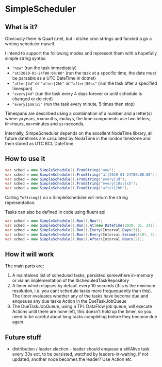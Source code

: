 # SimpleScheduler

## What is it?

Obviously there is Quartz.net, but I dislike cron strings and fancied a go a writing scheduler myself.

I intend to support the following modes and represent them with a hopefully simple string syntax:
* `"now"` (run the task immediately)
* `"at|2020-01-24T00:00:00"` (run the task at a specific time, the date must be parsable as a UTC DateTime in dotnet)
* `"after|4d"` or `"after|2hh"` or `"after|50ss"` (run the task after a specified timespan)
* `"every|4d"` (run the task every 4 days forever or until schedule is changed or deleted)
* `"every|1mm|x5"` (run the task every minute, 5 times then stop)

Timespans are described using a combination of a number and a letter(s) where `y`=years, `m`=months, `d`=days, the time components use two letters; `hh`=hours, `mm`=minutes and `ss`=seconds.

Internally, SimpeScheduler depends on the excellent NodaTime library, all future datetimes are calculated by NodaTime in the london timezone and then stored as UTC BCL DateTime.

## How to use it

```c#
var sched = new SimpleSchedule().FromString("now");
var sched = new SimpleSchedule().FromString("at|2020-01-24T00:00:00");
var sched = new SimpleSchedule().FromString("every|3d");
var sched = new SimpleSchedule().FromString("every|10ss|x5");
var sched = new SimpleSchedule().FromString("after|2hh");
```
Calling `ToString()` on a SimpleScheduler will return the string representation.

Tasks can also be defined in code using fluent api
```c#
var sched = new SimpleSchedule().Run().Now();
var sched = new SimpleSchedule().Run().At(new DateTime(2020, 01, 24));
var sched = new SimpleSchedule().Run().Every(Interval.Days(3));
var sched = new SimpleSchedule().Run().Every(Interval.Seconds(10), 5);
var sched = new SimpleSchedule().Run().After(Interval.Hours(2));
```

## How it will work

The main parts are:
1) A maintained list of scheduled tasks, persisted somewhere in-memory or via an implementation of the IScheduledTaskRepository
2) A timer which elapses by default every 10 seconds (this is the minimum resolution, i.e. you cant schedule tasks more frequequently than this). The timer evaluates whether any of the tasks have become due and enqueues any due tasks Action<IJob> in the DueTaskJobQueue
3) The DueTaskJobQueue, using a TPL DataFlow job queue, will execute Actions until there are none left, this doesn't hold up the timer, so you need to be careful about long tasks completing before they become due again.

## Future stuff

* distribution / leader election - leader should enqueue a stillAlive task every 30s ect, to be persisted, watched by leaders-in-waiting, if not updated, another node becomes the leader? Use Action<ISystemJob> etc
